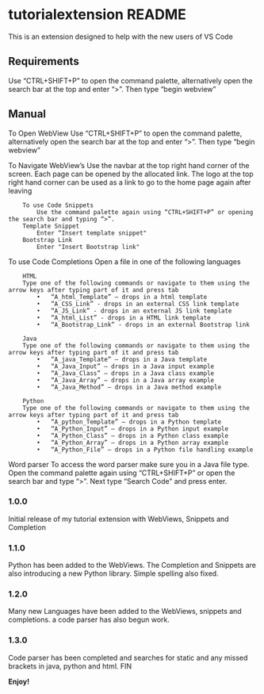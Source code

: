 # tutorialextension README

This is an extension designed to help with the new users of VS Code

## Requirements

Use “CTRL+SHIFT+P” to open the command palette, alternatively open the search bar at the top and enter “>”. Then type “begin webview”

## Manual

To Open WebView
    Use “CTRL+SHIFT+P” to open the command palette, alternatively open the search bar at the top and enter “>”. Then type “begin webview”

To Navigate WebView’s
    Use the navbar at the top right hand corner of the screen. Each page can be opened by the allocated link. The logo at the top right hand corner can be used as a link to go to the home page again after leaving

        To use Code Snippets
            Use the command palette again using “CTRL+SHIFT+P” or opening the search bar and typing “>”. 
        Template Snippet
            Enter “Insert template snippet"
        Bootstrap Link
            Enter "Insert Bootstrap link"

To use Code Completions
    Open a file in one of the following languages

        HTML
        Type one of the following commands or navigate to them using the arrow keys after typing part of it and press tab
            •	“A_html_Template” – drops in a html template
            •	“A_CSS_Link” - drops in an external CSS link template
            •	“A_JS_Link” - drops in an external JS link template
            •	“A_html_List” - drops in a HTML link template
            •	“A_Bootstrap_Link” - drops in an external Bootstrap link

        Java
        Type one of the following commands or navigate to them using the arrow keys after typing part of it and press tab
            •	“A_java_Template” – drops in a Java template
            •	“A_Java_Input” – drops in a Java input example
            •	“A_Java_Class” – drops in a Java class example
            •	“A_Java_Array” – drops in a Java array example
            •	“A_Java_Method” – drops in a Java method example

        Python
        Type one of the following commands or navigate to them using the arrow keys after typing part of it and press tab
            •	“A_python_Template” – drops in a Python template
            •	“A_Python_Input” – drops in a Python input example
            •	“A_Python_Class” – drops in a Python class example
            •	“A_Python_Array” – drops in a Python array example
            •	“A_Python_File” – drops in a Python file handling example

Word parser
    To access the word parser make sure you in a Java file type. Open the command palette again using “CTRL+SHIFT+P” or open the search bar and type “>”.
    Next type “Search Code” and press enter.


### 1.0.0

Initial release of my tutorial extension with WebViews, Snippets and Completion

### 1.1.0

Python has been added to the WebViews. The Completion and Snippets are also introducing a new Python library. Simple spelling also fixed.

### 1.2.0

Many new Languages have been added to the WebViews, snippets and completions. a code parser has also begun work.

### 1.3.0

Code parser has been completed and searches for static and any missed brackets in java, python and html. FIN

**Enjoy!**
